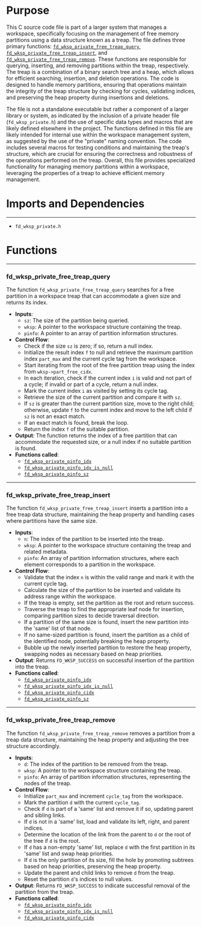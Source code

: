 # Purpose
This C source code file is part of a larger system that manages a workspace, specifically focusing on the management of free memory partitions using a data structure known as a treap. The file defines three primary functions: [`fd_wksp_private_free_treap_query`](#fd_wksp_private_free_treap_query), [`fd_wksp_private_free_treap_insert`](#fd_wksp_private_free_treap_insert), and [`fd_wksp_private_free_treap_remove`](#fd_wksp_private_free_treap_remove). These functions are responsible for querying, inserting, and removing partitions within the treap, respectively. The treap is a combination of a binary search tree and a heap, which allows for efficient searching, insertion, and deletion operations. The code is designed to handle memory partitions, ensuring that operations maintain the integrity of the treap structure by checking for cycles, validating indices, and preserving the heap property during insertions and deletions.

The file is not a standalone executable but rather a component of a larger library or system, as indicated by the inclusion of a private header file (`fd_wksp_private.h`) and the use of specific data types and macros that are likely defined elsewhere in the project. The functions defined in this file are likely intended for internal use within the workspace management system, as suggested by the use of the "private" naming convention. The code includes several macros for testing conditions and maintaining the treap's structure, which are crucial for ensuring the correctness and robustness of the operations performed on the treap. Overall, this file provides specialized functionality for managing memory partitions within a workspace, leveraging the properties of a treap to achieve efficient memory management.
# Imports and Dependencies

---
- `fd_wksp_private.h`


# Functions

---
### fd\_wksp\_private\_free\_treap\_query<!-- {{#callable:fd_wksp_private_free_treap_query}} -->
The function `fd_wksp_private_free_treap_query` searches for a free partition in a workspace treap that can accommodate a given size and returns its index.
- **Inputs**:
    - `sz`: The size of the partition being queried.
    - `wksp`: A pointer to the workspace structure containing the treap.
    - `pinfo`: A pointer to an array of partition information structures.
- **Control Flow**:
    - Check if the size `sz` is zero; if so, return a null index.
    - Initialize the result index `f` to null and retrieve the maximum partition index `part_max` and the current cycle tag from the workspace.
    - Start iterating from the root of the free partition treap using the index from `wksp->part_free_cidx`.
    - In each iteration, check if the current index `i` is valid and not part of a cycle; if invalid or part of a cycle, return a null index.
    - Mark the current index `i` as visited by setting its cycle tag.
    - Retrieve the size of the current partition and compare it with `sz`.
    - If `sz` is greater than the current partition size, move to the right child; otherwise, update `f` to the current index and move to the left child if `sz` is not an exact match.
    - If an exact match is found, break the loop.
    - Return the index `f` of the suitable partition.
- **Output**: The function returns the index of a free partition that can accommodate the requested size, or a null index if no suitable partition is found.
- **Functions called**:
    - [`fd_wksp_private_pinfo_idx`](fd_wksp_private.h.driver.md#fd_wksp_private_pinfo_idx)
    - [`fd_wksp_private_pinfo_idx_is_null`](fd_wksp_private.h.driver.md#fd_wksp_private_pinfo_idx_is_null)
    - [`fd_wksp_private_pinfo_sz`](fd_wksp_private.h.driver.md#fd_wksp_private_pinfo_sz)


---
### fd\_wksp\_private\_free\_treap\_insert<!-- {{#callable:fd_wksp_private_free_treap_insert}} -->
The function `fd_wksp_private_free_treap_insert` inserts a partition into a free treap data structure, maintaining the heap property and handling cases where partitions have the same size.
- **Inputs**:
    - `n`: The index of the partition to be inserted into the treap.
    - `wksp`: A pointer to the workspace structure containing the treap and related metadata.
    - `pinfo`: An array of partition information structures, where each element corresponds to a partition in the workspace.
- **Control Flow**:
    - Validate that the index `n` is within the valid range and mark it with the current cycle tag.
    - Calculate the size of the partition to be inserted and validate its address range within the workspace.
    - If the treap is empty, set the partition as the root and return success.
    - Traverse the treap to find the appropriate leaf node for insertion, comparing partition sizes to decide traversal direction.
    - If a partition of the same size is found, insert the new partition into the 'same' list of that node.
    - If no same-sized partition is found, insert the partition as a child of the identified node, potentially breaking the heap property.
    - Bubble up the newly inserted partition to restore the heap property, swapping nodes as necessary based on heap priorities.
- **Output**: Returns `FD_WKSP_SUCCESS` on successful insertion of the partition into the treap.
- **Functions called**:
    - [`fd_wksp_private_pinfo_idx`](fd_wksp_private.h.driver.md#fd_wksp_private_pinfo_idx)
    - [`fd_wksp_private_pinfo_idx_is_null`](fd_wksp_private.h.driver.md#fd_wksp_private_pinfo_idx_is_null)
    - [`fd_wksp_private_pinfo_cidx`](fd_wksp_private.h.driver.md#fd_wksp_private_pinfo_cidx)
    - [`fd_wksp_private_pinfo_sz`](fd_wksp_private.h.driver.md#fd_wksp_private_pinfo_sz)


---
### fd\_wksp\_private\_free\_treap\_remove<!-- {{#callable:fd_wksp_private_free_treap_remove}} -->
The function `fd_wksp_private_free_treap_remove` removes a partition from a treap data structure, maintaining the heap property and adjusting the tree structure accordingly.
- **Inputs**:
    - `d`: The index of the partition to be removed from the treap.
    - `wksp`: A pointer to the workspace structure containing the treap.
    - `pinfo`: An array of partition information structures, representing the nodes of the treap.
- **Control Flow**:
    - Initialize `part_max` and increment `cycle_tag` from the workspace.
    - Mark the partition `d` with the current `cycle_tag`.
    - Check if `d` is part of a 'same' list and remove it if so, updating parent and sibling links.
    - If `d` is not in a 'same' list, load and validate its left, right, and parent indices.
    - Determine the location of the link from the parent to `d` or the root of the tree if `d` is the root.
    - If `d` has a non-empty 'same' list, replace `d` with the first partition in its 'same' list and swap heap priorities.
    - If `d` is the only partition of its size, fill the hole by promoting subtrees based on heap priorities, preserving the heap property.
    - Update the parent and child links to remove `d` from the treap.
    - Reset the partition `d`'s indices to null values.
- **Output**: Returns `FD_WKSP_SUCCESS` to indicate successful removal of the partition from the treap.
- **Functions called**:
    - [`fd_wksp_private_pinfo_idx`](fd_wksp_private.h.driver.md#fd_wksp_private_pinfo_idx)
    - [`fd_wksp_private_pinfo_idx_is_null`](fd_wksp_private.h.driver.md#fd_wksp_private_pinfo_idx_is_null)
    - [`fd_wksp_private_pinfo_cidx`](fd_wksp_private.h.driver.md#fd_wksp_private_pinfo_cidx)


